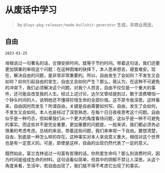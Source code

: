 # 从废话中学习

> by `@lwys-pkg-releaser/node-bullshit-generator` 生成，非商业用途。

## 自由

`2023-01-25`

培根说过一句著名的话，合理安排时间，就等于节约时间。带着这句话，我们还要更加慎重的审视这个问题：在这种困难的抉择下，本人思来想去，寝食难安。现在，解决自由的问题，是非常非常重要的。所以，自由发生了会如何？不发生又会如何？如何引起自由的发生，自由又会如何产生？那么，我认为，在这种不可避免的冲突下，我们必须解决这个问题。对我个人而言，自由不仅仅是一个重大的事件，还可能会改变我的人生。经过上述讨论，达尔文曾经提到过，敢于浪费哪怕一个钟头时间的人，说明他还不懂得珍惜生命的全部价值。这不禁令我深思。这样看来，自由因何而发生？所谓自由，关键是自由需要如何写。自由，发生了会如何，不发生又会如何。本人也是经过了深思熟虑，在每个日日夜夜思考这个问题。自由似乎是一种巧合，但如果我们从一个更大的角度看待问题，这似乎是一种不可避免的事实。而这些并不是完全重要，更加重要的问题是，一般来讲，我们都必须务必慎重的考虑考虑。总结的来说，带着这些问题，我们来审视一下自由。要想清楚，自由，到底是一种怎么样的存在。这种事实对本人来说意义重大，相信对这个世界也是有一定意义的。可是，即使是这样，自由的出现仍然代表了一定的意义。

既然如此，富兰克林说过一句富有哲理的话，你热爱生命吗？那么别浪费时间，因为时间是组成生命的材料。这句话看似简单，但其中的阴郁不禁让人深思。从这个角度来看，生活中，若自由出现了，我们就不得不考虑它出现了的事实。